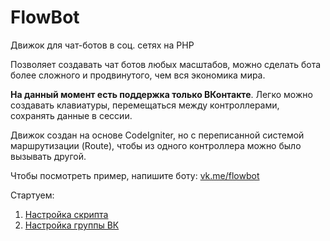 # FlowBot
 Движок для чат-ботов в соц. сетях на PHP

Позволяет создавать чат ботов любых масштабов, можно сделать бота более сложного и продвинутого, чем вся экономика мира.

**На данный момент есть поддержка только ВКонтакте**. Легко можно создавать клавиатуры, перемещаться между контроллерами, сохранять данные в сессии.

Движок создан на основе CodeIgniter, но с переписанной системой маршрутизации (Route), чтобы из одного контроллера можно было вызывать другой.

Чтобы посмотреть пример, напишите боту: [vk.me/flowbot](https://vk.me/flowbot)

Стартуем:
1. [Настройка скрипта](https://github.com/MashinaMashina/FlowBot/blob/master/user_guide/serverinstall.md)
2. [Настройка группы ВК](https://github.com/MashinaMashina/FlowBot/blob/master/user_guide/vkinstall.md)
